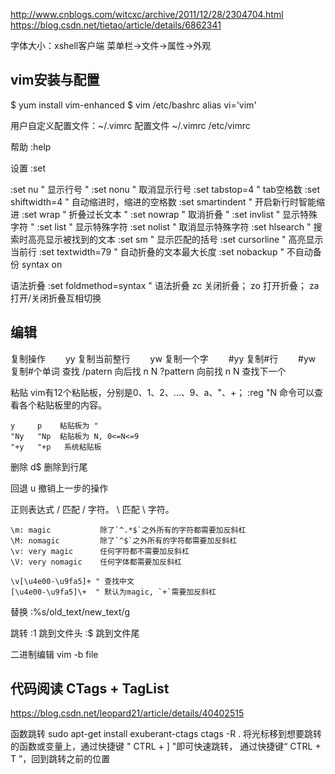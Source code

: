 http://www.cnblogs.com/witcxc/archive/2011/12/28/2304704.html
https://blog.csdn.net/tietao/article/details/6862341

字体大小：xshell客户端 菜单栏->文件->属性->外观

## vim安装与配置

$ yum install vim-enhanced
$ vim /etc/bashrc
	alias vi='vim'

用户自定义配置文件：~/.vimrc
配置文件
	~/.vimrc
	/etc/vimrc

帮助
	:help

设置 :set

:set nu 			" 显示行号
" :set nonu			" 取消显示行号
:set tabstop=4		" tab空格数
:set shiftwidth=4	" 自动缩进时，缩进的空格数
:set smartindent   	" 开启新行时智能缩进
:set wrap			" 折叠过长文本
" :set nowrap			" 取消折叠
" :set invlist		" 显示特殊字符
" :set list			" 显示特殊字符
:set nolist			" 取消显示特殊字符
:set hlsearch   	" 搜索时高亮显示被找到的文本
:set sm				" 显示匹配的括号
:set cursorline		" 高亮显示当前行
:set textwidth=79	" 自动折叠的文本最大长度
:set nobackup		" 不自动备份
syntax on

语法折叠
:set foldmethod=syntax " 语法折叠
	zc 关闭折叠； 
	zo 打开折叠； 
	za 打开/关闭折叠互相切换

## 编辑

复制操作
　　yy  复制当前整行
　　yw  复制一个字
　　#yy 复制#行
　　#yw 复制#个单词
查找
	/patern  向后找 n N
	?pattern 向前找 n N 查找下一个

粘贴
	vim有12个粘贴板，分别是0、1、2、...、9、a、"、+；
	:reg "N 命令可以查看各个粘贴板里的内容。
	
	y     p    粘贴板为 "
	"Ny   "Np  粘贴板为 N, 0<=N<=9
	"+y   "+p   系统粘贴板

删除
	d$	删除到行尾

回退
	u   撤销上一步的操作

正则表达式
	\/ 	匹配 / 字符。
	\\ 	匹配 \ 字符。
	
    \m: magic			除了`^.*$`之外所有的字符都需要加反斜杠
    \M: nomagic			除了`^$`之外所有的字符都需要加反斜杠
    \v: very magic		任何字符都不需要加反斜杠
    \V: very nomagic	任何字体都需要加反斜杠

	\v[\u4e00-\u9fa5]+ " 查找中文
	[\u4e00-\u9fa5]\+  " 默认为magic, `+`需要加反斜杠

替换
	:%s/old_text/new_text/g

跳转
	:1 跳到文件头
	:$ 跳到文件尾


二进制编辑
	vim -b file


## 代码阅读 CTags + TagList

https://blog.csdn.net/leopard21/article/details/40402515

函数跳转
	sudo apt-get install exuberant-ctags
	ctags -R .
	将光标移到想要跳转的函数或变量上，通过快捷键 " CTRL + ] "即可快速跳转，
	通过快捷键“ CTRL + T ”，回到跳转之前的位置
